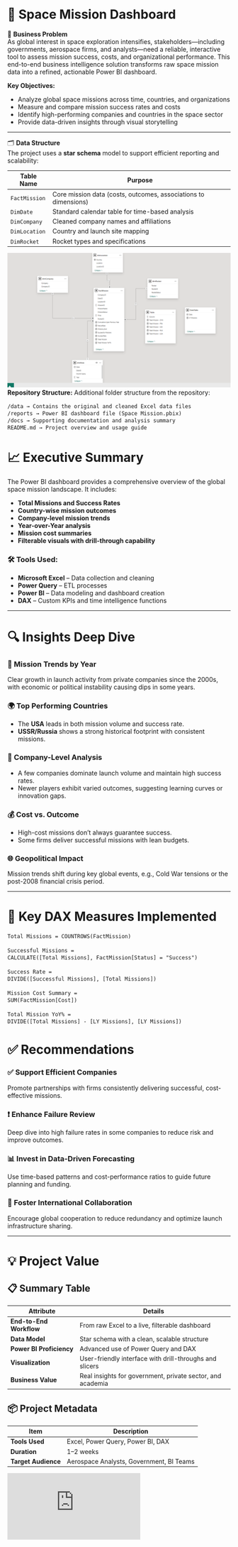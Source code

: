 # 🚀 Space Mission Dashboard  

📌 **Business Problem**  
As global interest in space exploration intensifies, stakeholders—including governments, aerospace firms, and analysts—need a reliable, interactive tool to assess mission success, costs, and organizational performance. This end-to-end business intelligence solution transforms raw space mission data into a refined, actionable Power BI dashboard.

**Key Objectives:**

- Analyze global space missions across time, countries, and organizations  
- Measure and compare mission success rates and costs  
- Identify high-performing companies and countries in the space sector  
- Provide data-driven insights through visual storytelling  

---

🗂️ **Data Structure**  
The project uses a **star schema** model to support efficient reporting and scalability:

| Table Name     | Purpose                                                                 |
|----------------|-------------------------------------------------------------------------|
| `FactMission`  | Core mission data (costs, outcomes, associations to dimensions)         |
| `DimDate`      | Standard calendar table for time-based analysis                         |
| `DimCompany`   | Cleaned company names and affiliations                                  |
| `DimLocation`  | Country and launch site mapping                                         |
| `DimRocket`    | Rocket types and specifications                                         |

![image](https://github.com/ShevindiRodrigo/Space-Mission-Analysis/blob/main/docs/data%20model.png)
**Repository Structure:**
Additional folder structure from the repository:

```
/data → Contains the original and cleaned Excel data files
/reports → Power BI dashboard file (Space Mission.pbix)
/docs → Supporting documentation and analysis summary
README.md → Project overview and usage guide
```

# 📈 Executive Summary
The Power BI dashboard provides a comprehensive overview of the global space mission landscape. It includes:

- **Total Missions and Success Rates**
- **Country-wise mission outcomes**
- **Company-level mission trends**
- **Year-over-Year analysis**
- **Mission cost summaries**
- **Filterable visuals with drill-through capability**

### 🛠 Tools Used:

- **Microsoft Excel** – Data collection and cleaning  
- **Power Query** – ETL processes  
- **Power BI** – Data modeling and dashboard creation  
- **DAX** – Custom KPIs and time intelligence functions  
---

# 🔍 Insights Deep Dive

### 📅 Mission Trends by Year  
Clear growth in launch activity from private companies since the 2000s, with economic or political instability causing dips in some years.

### 🌍 Top Performing Countries  
- The **USA** leads in both mission volume and success rate.  
- **USSR/Russia** shows a strong historical footprint with consistent missions.

### 🏢 Company-Level Analysis  
- A few companies dominate launch volume and maintain high success rates.  
- Newer players exhibit varied outcomes, suggesting learning curves or innovation gaps.

### 💰 Cost vs. Outcome  
- High-cost missions don’t always guarantee success.  
- Some firms deliver successful missions with lean budgets.

### 🌐 Geopolitical Impact  
Mission trends shift during key global events, e.g., Cold War tensions or the post-2008 financial crisis period.

---

# 🧮 Key DAX Measures Implemented

```DAX
Total Missions = COUNTROWS(FactMission)

Successful Missions = 
CALCULATE([Total Missions], FactMission[Status] = "Success")

Success Rate = 
DIVIDE([Successful Missions], [Total Missions])

Mission Cost Summary = 
SUM(FactMission[Cost])

Total Mission YoY% = 
DIVIDE([Total Missions] - [LY Missions], [LY Missions])
```

# ✅ Recommendations

### ✅ Support Efficient Companies  
Promote partnerships with firms consistently delivering successful, cost-effective missions.

### ❗ Enhance Failure Review  
Deep dive into high failure rates in some companies to reduce risk and improve outcomes.

### 📊 Invest in Data-Driven Forecasting  
Use time-based patterns and cost-performance ratios to guide future planning and funding.

### 🤝 Foster International Collaboration  
Encourage global cooperation to reduce redundancy and optimize launch infrastructure sharing.

---

# 💡 Project Value

## 📋 Summary Table

| Attribute             | Details                                                          |
|------------------------|------------------------------------------------------------------|
| **End-to-End Workflow** | From raw Excel to a live, filterable dashboard                   |
| **Data Model**         | Star schema with a clean, scalable structure                      |
| **Power BI Proficiency** | Advanced use of Power Query and DAX                            |
| **Visualization**      | User-friendly interface with drill-throughs and slicers           |
| **Business Value**     | Real insights for government, private sector, and academia        |

## 📦 Project Metadata

| Item              | Description                              |
|-------------------|------------------------------------------|
| **Tools Used**    | Excel, Power Query, Power BI, DAX        |
| **Duration**      | 1–2 weeks                                |
| **Target Audience** | Aerospace Analysts, Government, BI Teams |

![image](https://github.com/ShevindiRodrigo/Space-Mission-Analysis/blob/0149f16b7d913fb9c7c6d3abf6a0fae82b340f5e/docs/Space%20Mission.pdf)
